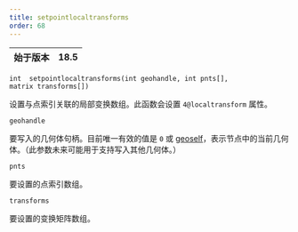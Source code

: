 ```yaml
---
title: setpointlocaltransforms
order: 68
---
```

| 始于版本 | 18.5 |
| --- | --- |

`int  setpointlocaltransforms(int geohandle, int pnts[], matrix transforms[])`

设置与点索引关联的局部变换数组。此函数会设置 `4@localtransform` 属性。

`geohandle`

要写入的几何体句柄。目前唯一有效的值是 `0` 或 [geoself](geoself.html "返回当前几何体的句柄。")，表示节点中的当前几何体。（此参数未来可能用于支持写入其他几何体。）

`pnts`

要设置的点索引数组。

`transforms`

要设置的变换矩阵数组。